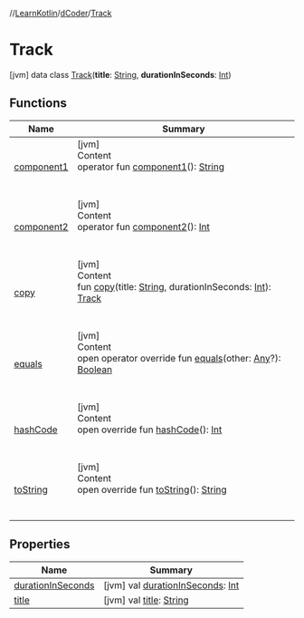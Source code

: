 //[LearnKotlin](../../index.md)/[dCoder](../index.md)/[Track](index.md)



# Track  
 [jvm] data class [Track](index.md)(**title**: [String](https://kotlinlang.org/api/latest/jvm/stdlib/kotlin/-string/index.html), **durationInSeconds**: [Int](https://kotlinlang.org/api/latest/jvm/stdlib/kotlin/-int/index.html))   


## Functions  
  
|  Name|  Summary| 
|---|---|
| [component1](component1.md)| [jvm]  <br>Content  <br>operator fun [component1](component1.md)(): [String](https://kotlinlang.org/api/latest/jvm/stdlib/kotlin/-string/index.html)  <br><br><br>
| [component2](component2.md)| [jvm]  <br>Content  <br>operator fun [component2](component2.md)(): [Int](https://kotlinlang.org/api/latest/jvm/stdlib/kotlin/-int/index.html)  <br><br><br>
| [copy](copy.md)| [jvm]  <br>Content  <br>fun [copy](copy.md)(title: [String](https://kotlinlang.org/api/latest/jvm/stdlib/kotlin/-string/index.html), durationInSeconds: [Int](https://kotlinlang.org/api/latest/jvm/stdlib/kotlin/-int/index.html)): [Track](index.md)  <br><br><br>
| [equals](../../testOk/-rectangle/index.md#kotlin/Any/equals/#kotlin.Any?/PointingToDeclaration/)| [jvm]  <br>Content  <br>open operator override fun [equals](../../testOk/-rectangle/index.md#kotlin/Any/equals/#kotlin.Any?/PointingToDeclaration/)(other: [Any](https://kotlinlang.org/api/latest/jvm/stdlib/kotlin/-any/index.html)?): [Boolean](https://kotlinlang.org/api/latest/jvm/stdlib/kotlin/-boolean/index.html)  <br><br><br>
| [hashCode](../../testOk/-rectangle/index.md#kotlin/Any/hashCode/#/PointingToDeclaration/)| [jvm]  <br>Content  <br>open override fun [hashCode](../../testOk/-rectangle/index.md#kotlin/Any/hashCode/#/PointingToDeclaration/)(): [Int](https://kotlinlang.org/api/latest/jvm/stdlib/kotlin/-int/index.html)  <br><br><br>
| [toString](../../testOk/-rectangle/index.md#kotlin/Any/toString/#/PointingToDeclaration/)| [jvm]  <br>Content  <br>open override fun [toString](../../testOk/-rectangle/index.md#kotlin/Any/toString/#/PointingToDeclaration/)(): [String](https://kotlinlang.org/api/latest/jvm/stdlib/kotlin/-string/index.html)  <br><br><br>


## Properties  
  
|  Name|  Summary| 
|---|---|
| [durationInSeconds](index.md#dCoder/Track/durationInSeconds/#/PointingToDeclaration/)|  [jvm] val [durationInSeconds](index.md#dCoder/Track/durationInSeconds/#/PointingToDeclaration/): [Int](https://kotlinlang.org/api/latest/jvm/stdlib/kotlin/-int/index.html)   <br>
| [title](index.md#dCoder/Track/title/#/PointingToDeclaration/)|  [jvm] val [title](index.md#dCoder/Track/title/#/PointingToDeclaration/): [String](https://kotlinlang.org/api/latest/jvm/stdlib/kotlin/-string/index.html)   <br>

